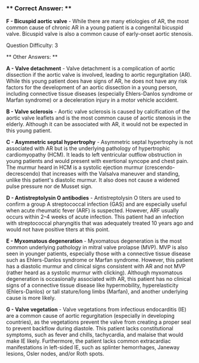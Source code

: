 ### ** Correct Answer: **

**F - Bicuspid aortic valve** - While there are many etiologies of AR, the most common cause of chronic AR in a young patient is a congenital bicuspid valve. Bicuspid valve is also a common cause of early-onset aortic stenosis.

Question Difficulty: 3

** Other Answers: **

**A - Valve detachment** - Valve detachment is a complication of aortic dissection if the aortic valve is involved, leading to aortic regurgitation (AR). While this young patient does have signs of AR, he does not have any risk factors for the development of an aortic dissection in a young person, including connective tissue diseases (especially Ehlers-Danlos syndrome or Marfan syndrome) or a deceleration injury in a motor vehicle accident.

**B - Valve sclerosis** - Aortic valve sclerosis is caused by calcification of the aortic valve leaflets and is the most common cause of aortic stenosis in the elderly. Although it can be associated with AR, it would not be expected in this young patient.

**C - Asymmetric septal hypertrophy** - Asymmetric septal hypertrophy is not associated with AR but is the underlying pathology of hypertrophic cardiomyopathy (HCM). It leads to left ventricular outflow obstruction in young patients and would present with exertional syncope and chest pain. The murmur heard in HCM is a systolic ejection murmur (crescendo-decrescendo) that increases with the Valsalva maneuver and standing, unlike this patient's diastolic murmur. It also does not cause a widened pulse pressure nor de Musset sign.

**D - Antistreptolysin O antibodies** - Antistreptolysin O titers are used to confirm a group A streptococcal infection (GAS) and are especially useful when acute rheumatic fever (ARF) is suspected. However, ARF usually occurs within 2–4 weeks of acute infection. This patient had an infection with streptococcal pharyngitis that was adequately treated 10 years ago and would not have positive titers at this point.

**E - Myxomatous degeneration** - Myxomatous degeneration is the most common underlying pathology in mitral valve prolapse (MVP). MVP is also seen in younger patients, especially those with a connective tissue disease such as Ehlers-Danlos syndrome or Marfan syndrome. However, this patient has a diastolic murmur and clinical signs consistent with AR and not MVP (rather heard as a systolic murmur with clicking). Although myxomatous degeneration is occasionally associated with AR, this patient has no clinical signs of a connective tissue disease like hypermobility, hyperelasticity (Ehlers-Danlos) or tall stature/long limbs (Marfan), and another underlying cause is more likely.

**G - Valve vegetation** - Valve vegetations from infectious endocarditis (IE) are a common cause of aortic regurgitation (especially in developing countries), as the vegetations prevent the valve from creating a proper seal to prevent backflow during diastole. This patient lacks constitutional symptoms, such as fever and chills, tachycardia, and malaise that would make IE likely. Furthermore, the patient lacks common extracardiac manifestations in left-sided IE, such as splinter hemorrhages, Janeway lesions, Osler nodes, and/or Roth spots.

